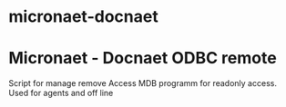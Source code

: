 # micronaet-docnaet
Micronaet - Docnaet ODBC remote
===============================

Script for manage remove Access MDB programm for readonly access.
Used for agents and off line
